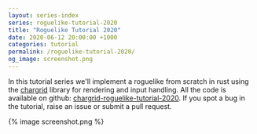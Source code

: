 ```yaml
---
layout: series-index
series: roguelike-tutorial-2020
title: "Roguelike Tutorial 2020"
date: 2020-06-12 20:00:00 +1000
categories: tutorial
permalink: /roguelike-tutorial-2020/
og_image: screenshot.png
---
```


In this tutorial series we'll implement a roguelike from scratch in rust
using the [chargrid](https://crates.io/crates/chargrid) library for
rendering and input handling. All the code is available on github: [chargrid-roguelike-tutorial-2020](https://github.com/stevebob/chargrid-roguelike-tutorial-2020).
If you spot a bug in the tutorial, raise an issue or submit a pull request.

{% image screenshot.png %}
